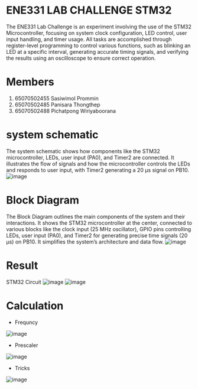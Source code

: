 # ENE331 LAB CHALLENGE STM32
The ENE331 Lab Challenge is an experiment involving the use of the STM32 Microcontroller, focusing on system clock configuration, LED control, user input handling, and timer usage. All tasks are accomplished through register-level programming to control various functions, such as blinking an LED at a specific interval, generating accurate timing signals, and verifying the results using an oscilloscope to ensure correct operation.
# Members
1. 65070502455 Sasiwimol Prommin
2. 65070502485 Panisara Thongthep
3. 65070502488 Pichatpong Wiriyaboorana
# system schematic
The system schematic shows how components like the STM32 microcontroller, LEDs, user input (PA0), and Timer2 are connected. It illustrates the flow of signals and how the microcontroller controls the LEDs and responds to user input, with Timer2 generating a 20 µs signal on PB10.
![image](https://github.com/user-attachments/assets/cdf22c61-a5ea-4745-abda-04aad9c6cde1)
# Block Diagram
The Block Diagram outlines the main components of the system and their interactions. It shows the STM32 microcontroller at the center, connected to various blocks like the clock input (25 MHz oscillator), GPIO pins controlling LEDs, user input (PA0), and Timer2 for generating precise time signals (20 µs) on PB10. It simplifies the system’s architecture and data flow.
![image](https://github.com/user-attachments/assets/c1ba8bc3-cd10-4708-8f1d-5df1c1c531c8)
# Result
STM32 Circuit
![image](https://github.com/user-attachments/assets/44ae7f62-5702-4024-8646-7fb11c002624)
![image](https://github.com/user-attachments/assets/96e8b987-177b-4c4e-a7d8-e29468167977)

# Calculation
- Frequncy
  
![image](https://github.com/user-attachments/assets/f3c041aa-ac42-42a6-8e72-2cdd1682014f)
- Prescaler
  
![image](https://github.com/user-attachments/assets/2d04546e-da81-4fd9-8ed8-dd0137334a07)
- Tricks
  
![image](https://github.com/user-attachments/assets/770239a6-a351-4b94-b9ab-7e45a1bb3026)
